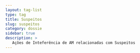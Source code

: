 ```yaml
---
layout: tag-list
type: tag
title: Suspeitos
slug: suspeitos
category: dossie
sidebar: true
description: >
   Ações de Inteferência de AM relacionadas com Suspeitos
---
```

